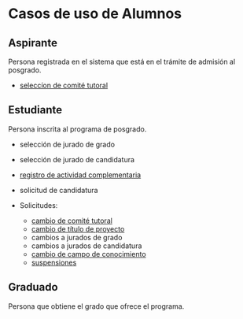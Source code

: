 # Casos de uso de Alumnos

## Aspirante

Persona registrada en el sistema que está en el trámite de admisión al
posgrado.

- [seleccíon de comité tutoral](seleccion_comite_tutoral.md)

## Estudiante

Persona inscrita al programa de posgrado.
- selección de jurado de grado
- selección de jurado de candidatura
- [registro de actividad complementaria](registro_actividad_complementaria.md)
- solicitud de candidatura

- Solicitudes:
  - [cambio de comité tutoral](cambio_comite_tutoral.md)
  - [cambio de título de proyecto](cambio_titulo_proyecto.md)
  - cambios a jurados de grado
  - cambios a jurados de candidatura
  - [cambio de campo de conocimiento](solicitud_cambio_campo.md)
  - [suspensiones](solicitud_suspension.md)
 


## Graduado

Persona que obtiene el grado que ofrece el programa. 

